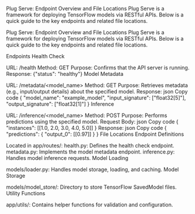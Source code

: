 Plug Serve: Endpoint Overview and File Locations
Plug Serve is a framework for deploying TensorFlow models via RESTful APIs. 
Below is a quick guide to the key endpoints and related file locations.

Plug Serve: Endpoint Overview and File Locations
Plug Serve is a framework for deploying TensorFlow models via RESTful APIs. Below is a quick guide to the key endpoints and related file locations.

Endpoints
Health Check

URL: /health
Method: GET
Purpose: Confirms that the API server is running.
Response: {"status": "healthy"}
Model Metadata

URL: /metadata/<model_name>
Method: GET
Purpose: Retrieves metadata (e.g., input/output details) about the specified model.
Response:
json
Copy code
{
    "model_name": "example_model",
    "input_signature": ["float32[5]"],
    "output_signature": ["float32[1]"]
}
Inference

URL: /inference/<model_name>
Method: POST
Purpose: Performs predictions using the specified model.
Request Body:
json
Copy code
{
    "instances": [[1.0, 2.0, 3.0, 4.0, 5.0]]
}
Response:
json
Copy code
{
    "predictions": {
        "output_0": [[0.97]]
    }
}
File Locations
Endpoint Definitions

Located in app/routes/:
health.py: Defines the health check endpoint.
metadata.py: Implements the model metadata endpoint.
inference.py: Handles model inference requests.
Model Loading

models/loader.py: Handles model storage, loading, and caching.
Model Storage

models/model_store/: Directory to store TensorFlow SavedModel files.
Utility Functions

app/utils/: Contains helper functions for validation and configuration.

